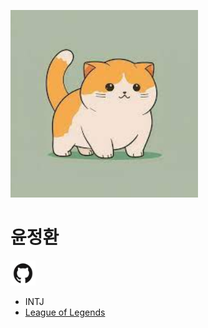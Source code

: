 <img src ="../img/yoon.jpeg" width ="300px" height="300px"></img>

# 윤정환

[<img src ="../img/github.png" width ="40px" height="40px"></img>](https://github.com/mongzino)

- INTJ
- [League of Legends](https://www.op.gg/summoners/kr/%EB%8C%80%20%EC%83%81%20%ED%98%81-2023)
